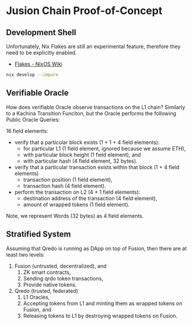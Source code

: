 # Jusion Chain Proof-of-Concept

## Development Shell

Unfortunately, Nix Flakes are still an experimental feature, therefore they need to be explicitly enabled.

- [Flakes - NixOS Wiki](https://nixos.wiki/wiki/Flakes)

```sh
nix develop --impure
```

## Verifiable Oracle

How does verifiable Oracle observe transactions on the L1 chain?  Similarly to a Kachina Transition Funciton, but the Oracle performs the following Public Oracle Queries:

16 field elements:

- verify that a particular block exists (1 + 1 + 4 field elements):
  - for particular L1 (1 field element, ignored because we assume ETH),
  - with particular block height (1 field element), and
  - with particular hash (4 field element, 32 bytes).
- verify that a particular transaction exists within that block (1 + 4 field elements)
  - transaction position (1 field element),
  - transaction hash (4 field element).
- perform the transaction on L2 (4 + 1 field elements):
  - destination address of the transaction (4 field element),
  - amount of wrapped tokens (1 field element).

Note, we represent Words (32 bytes) as 4 field elements.

## Stratified System

Assuming that Qredo is running as DApp on top of Fusion, then there are at least two levels:

1. Fusion (untrusted, decentralized), and
    1. ZK smart contracts,
    2. Sending qrdo token transactions,
    3. Provide native tokens.
2. Qredo (trusted, federated)
    1. L1 Oracles,
    2. Accepting tokens from L1 and minting them as wrapped tokens on Fusion, and
    3. Releasing tokens to L1 by destroying wrapped tokens on Fusion.
